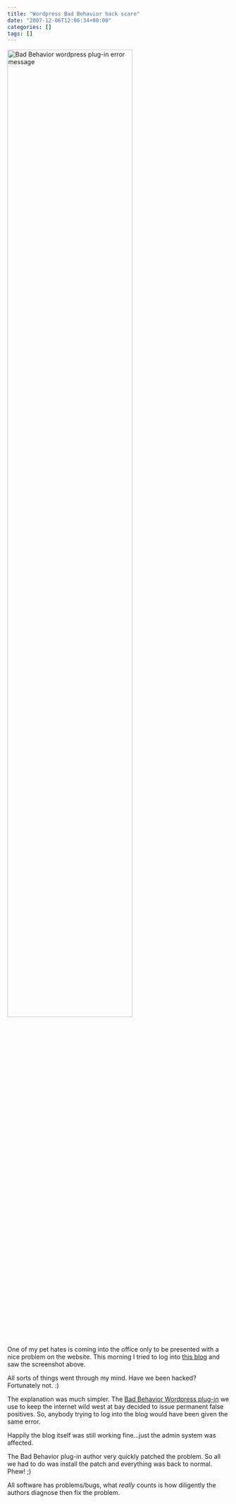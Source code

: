 ```yaml
---
title: "Wordpress Bad Behavior hack scare"
date: "2007-12-06T12:06:34+00:00"
categories: []
tags: []
---
```


<a href="http://techteapot.com/wp-content/uploads/2007/12/bad-behaviour-bug1.jpg" title="Bad Behavior wordpress plug-in error message"><img src="http://techteapot.com/wp-content/uploads/2007/12/bad-behaviour-bug1.jpg" alt="Bad Behavior wordpress plug-in error message" height="75%" width="75%" /></a>

One of my pet hates is coming into the office only to be presented with a nice problem on the website. This morning I tried to log into <a href="http://techteapot.com/">this blog</a> and saw the screenshot above.

All sorts of things went through my mind. Have we been hacked? Fortunately not. :)

The explanation was much simpler. The <a href="http://www.bad-behavior.ioerror.us/">Bad Behavior Wordpress plug-in</a> we use to keep the internet wild west at bay decided to issue permanent false positives. So, anybody trying to log into the blog would have been given the same error.

Happily the blog itself was still working fine...just the admin system was affected.

The Bad Behavior plug-in author very quickly patched the problem. So all we had to do was install the patch and everything was back to normal. Phew! ;)

All software has problems/bugs, what <em>really</em> counts is how diligently the authors diagnose then fix the problem.
